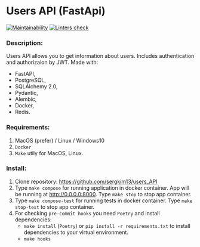 # Users API (FastApi)

[![Maintainability](https://api.codeclimate.com/v1/badges/d995c9ecea3af7f1c33f/maintainability)](https://codeclimate.com/github/sergkim13/users_API/maintainability)
[![Linters check](https://github.com/sergkim13/users_API/actions/workflows/linters_check.yml/badge.svg)](https://github.com/sergkim13/users_API/actions/workflows/linters_check.yml)

### Description:
Users API allows you to get information about users. Includes authentication and authorizaion by JWT.
Made with:
- FastAPI,
- PostgreSQL,
- SQLAlchemy 2.0,
- Pydantic,
- Alembic,
- Docker,
- Redis.

### Requirements:
1. MacOS (prefer) / Linux / Windows10
2. `Docker`
3. `Make` utily for MacOS, Linux.

### Install:
1. Clone repository: https://github.com/sergkim13/users_API
2. Type `make compose` for running application in docker container. App will be running at http://0.0.0.0:8000. Type `make stop` to stop app container.
3. Type `make compose-test` for running tests in docker container. Type `make stop-test` to stop app container.
4. For checking `pre-commit hooks` you need `Poetry` and install dependencies:
    - `make install` (`Poetry`) or `pip install -r requirements.txt`  to install dependencies to your virtual environment.
    - `make hooks`
